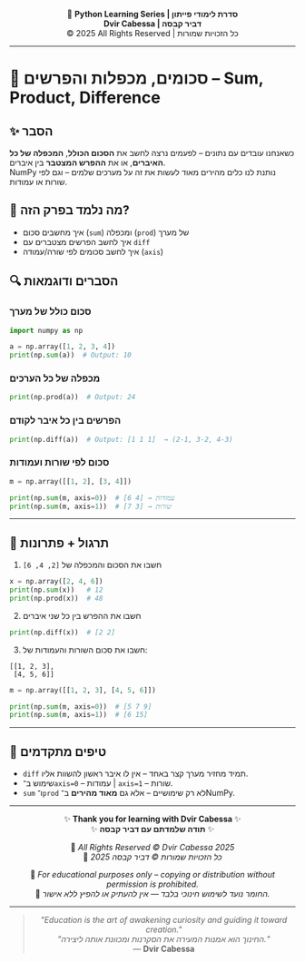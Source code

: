 <!-- DC_HEADER_START -->
<div align="center">

🐍 **Python Learning Series | סדרת לימודי פייתון**  
**Dvir Cabessa | דביר קבסה**  
© 2025 All Rights Reserved | כל הזכויות שמורות

</div>

---
<!-- DC_HEADER_END -->

# 📘 סכומים, מכפלות והפרשים – Sum, Product, Difference

## ✨ הסבר

כשאנחנו עובדים עם נתונים – לפעמים נרצה לחשב את **הסכום הכולל**, **המכפלה של כל האיברים**, או את **ההפרש המצטבר** בין איברים.  
NumPy נותנת לנו כלים מהירים מאוד לעשות את זה על מערכים שלמים – וגם לפי שורות או עמודות.

## 🧠 מה נלמד בפרק הזה?
- איך מחשבים סכום (`sum`) ומכפלה (`prod`) של מערך
- איך לחשב הפרשים מצטברים עם `diff`
- איך לחשב סכומים לפי שורה/עמודה (`axis`)

## 🔍 הסברים ודוגמאות

### סכום כולל של מערך
```python
import numpy as np

a = np.array([1, 2, 3, 4])
print(np.sum(a))  # Output: 10
```

### מכפלה של כל הערכים
```python
print(np.prod(a))  # Output: 24
```

### הפרשים בין כל איבר לקודם
```python
print(np.diff(a))  # Output: [1 1 1]  → (2-1, 3-2, 4-3)
```

### סכום לפי שורות ועמודות
```python
m = np.array([[1, 2], [3, 4]])

print(np.sum(m, axis=0))  # עמודות → [4 6]
print(np.sum(m, axis=1))  # שורות → [3 7]
```

---

## 🧪 תרגול + פתרונות

1. חשבו את הסכום והמכפלה של `[2, 4, 6]`
```python
x = np.array([2, 4, 6])
print(np.sum(x))   # 12
print(np.prod(x))  # 48
```

2. חשבו את ההפרש בין כל שני איברים
```python
print(np.diff(x))  # [2 2]
```

3. חשבו את סכום השורות והעמודות של:
```
[[1, 2, 3],
 [4, 5, 6]]
```
```python
m = np.array([[1, 2, 3], [4, 5, 6]])

print(np.sum(m, axis=0))  # [5 7 9]
print(np.sum(m, axis=1))  # [6 15]
```

---

## 💬 טיפים מתקדמים

* `diff` תמיד מחזיר מערך קצר באחד – אין לו איבר ראשון להשוות אליו.
* שימוש ב־`axis=0` – עמודות | `axis=1` – שורות.
* `sum` ו־`prod` לא רק שימושיים – אלא גם **מאוד מהירים** ב־NumPy.

<!-- DC_FOOTER_START -->
---

<div align="center">

✨ **Thank you for learning with Dvir Cabessa** ✨  
✨ **תודה שלמדתם עם דביר קבסה** ✨  

📘 *All Rights Reserved © Dvir Cabessa 2025*  
📘 *כל הזכויות שמורות © דביר קבסה 2025*  

🔗 *For educational purposes only – copying or distribution without permission is prohibited.*  
🔗 *החומר נועד לשימוש חינוכי בלבד — אין להעתיק או להפיץ ללא אישור.*

---

> _"Education is the art of awakening curiosity and guiding it toward creation."_  
> _"החינוך הוא אמנות המעירה את הסקרנות ומכוונת אותה ליצירה."_  
> — **Dvir Cabessa**

</div>
<!-- DC_FOOTER_END -->

